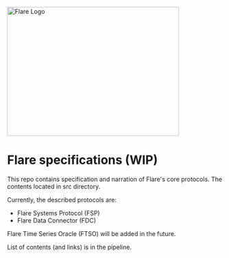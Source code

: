 <p align="left">
  <a href="https://flare.network/" target="blank"><img src="https://flare.network/wp-content/uploads/Artboard-1-1.svg" width="400" height="300" alt="Flare Logo" /></a>
</p>

# Flare specifications (WIP)

This repo contains specification and narration of Flare's core protocols.
The contents located in src directory.

Currently, the described protocols are:

- Flare Systems Protocol (FSP)
- Flare Data Connector (FDC)

Flare Time Series Oracle (FTSO) will be added in the future.

List of contents (and links) is in the pipeline.
